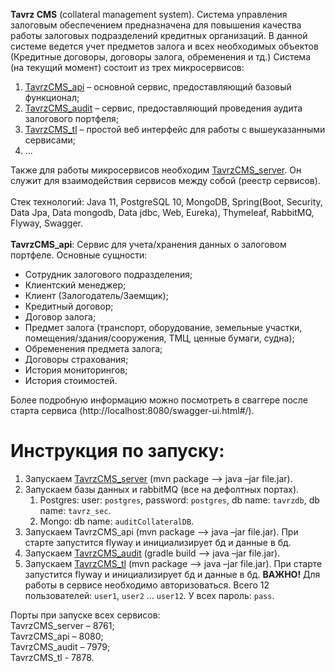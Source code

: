 <strong>Tavrz CMS</strong> (collateral management system).
Система управления залоговым обеспечением предназначена для повышения качества работы залоговых подразделений кредитных организаций. В данной системе ведется учет предметов залога и всех необходимых объектов (Кредитные договоры, договоры залога, обременения и тд.)
Система (на текущий момент) состоит из трех микросервисов:
<ol>
<li><a href="https://github.com/Dmitriy1Fokin/tavrzCMS_api">TavrzCMS_api</a> – основной сервис, предоставляющий базовый функционал;</li>
<li><a href="https://github.com/Dmitriy1Fokin/tavrzCMS_auditCollateral">TavrzCMS_audit</a> – сервис, предоставляющий проведения аудита залогового портфеля;</li>
<li><a href="https://github.com/Dmitriy1Fokin/tavrzCMS_tl">TavrzCMS_tl</a> – простой веб интерфейс для работы с вышеуказанными сервисами;</li>
<li>...</li>
</ol>
Также для работы микросервисов необходим <a href="https://github.com/Dmitriy1Fokin/tavrzCMS_server">TavrzCMS_server</a>. Он служит для взаимодействия сервисов между собой (реестр сервисов).<br><br>
Стек технологий: Java 11, PostgreSQL 10, MongoDB, Spring(Boot, Security, Data Jpa, Data mongodb, Data jdbc, Web, Eureka), Thymeleaf, RabbitMQ, Flyway, Swagger.<br><br>
<strong>TavrzCMS_api</strong>:
Сервис для учета/хранения данных о залоговом портфеле. 
Основные сущности:
<ul>
<li>Сотрудник залогового подразделения;</li>
<li>Клиентский менеджер;</li>
<li>Клиент (Залогодатель/Заемщик);</li>
<li>Кредитный договор;</li>
<li>Договор залога;</li>
<li>Предмет залога (транспорт, оборудование, земельные участки, помещения/здания/сооружения, ТМЦ, ценные бумаги, судна);</li>
<li>Обременения предмета залога;</li>
<li>Договоры страхования;</li>
<li>История мониторингов;</li>
<li>История стоимостей.</li>
</ul>

Более подробную информацию можно посмотреть в сваггере после старта сервиса (http://localhost:8080/swagger-ui.html#/).

# Инструкция по запуску:
<ol>
<li>Запускаем <a href="https://github.com/Dmitriy1Fokin/tavrzCMS_server">TavrzCMS_server</a> (mvn package --> java –jar file.jar).</li>
<li>Запускаем базы данных и rabbitMQ (все на дефолтных портах).
<ol>
  <li>Postgres: user: <code>postgres</code>, password: <code>postgres</code>, db name: <code>tavrzdb</code>, db name: <code>tavrz_sec</code>.</li>
<li>Mongo: db name: <code>auditCollateralDB</code>.</li></li>
</ol>
<li>Запускаем TavrzCMS_api (mvn package --> java –jar file.jar). При старте запустится flyway и инициализирует бд и данные в бд. </li>
<li>Запускаем <a href="https://github.com/Dmitriy1Fokin/tavrzCMS_auditCollateral">TavrzCMS_audit</a> (gradle build --> java –jar file.jar). </li>
<li>Запускаем <a href="https://github.com/Dmitriy1Fokin/tavrzCMS_tl">TavrzCMS_tl</a> (mvn package --> java –jar file.jar). При старте запустится flyway и инициализирует бд и данные в бд. <strong>ВАЖНО!</strong> Для работы в сервисе необходимо авторизоваться. Всего 12 пользователей: <code>user1</code>, <code>user2</code> … <code>user12</code>. У всех пароль: <code>pass</code>.</li>
</ol>


Порты при запуске всех сервисов:<br>
TavrzCMS_server – 8761;<br>
TavrzCMS_api – 8080;<br>
TavrzCMS_audit – 7979;<br>
TavrzCMS_tl - 7878.<br>
